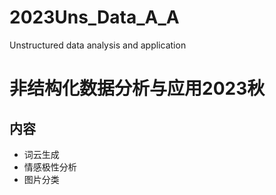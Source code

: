 # 2023Uns_Data_A_A
Unstructured data analysis and application
# 非结构化数据分析与应用2023秋
## 内容
- 词云生成
- 情感极性分析
- 图片分类
